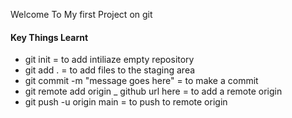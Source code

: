Welcome To My first Project on git
#### Key Things Learnt
* git init    = to add intiliaze empty repository
* git add .     = to add files to the staging area
* git commit -m "message goes here" = to make a commit
* git remote add origin _ github url here = to add a remote origin
* git push -u origin main = to push to remote origin
